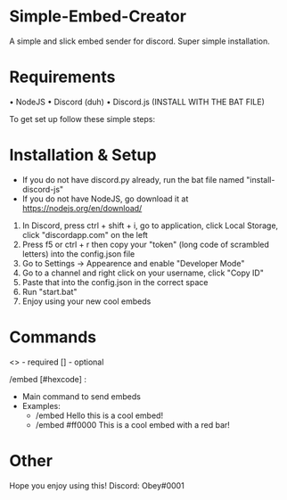 # Simple-Embed-Creator
A simple and slick embed sender for discord. Super simple installation.

# Requirements
  • NodeJS
  • Discord (duh)
  • Discord.js (INSTALL WITH THE BAT FILE)

To get set up follow these simple steps:

# Installation & Setup
* If you do not have discord.py already, run the bat file named "install-discord-js"
* If you do not have NodeJS, go download it at https://nodejs.org/en/download/

1. In Discord, press ctrl + shift + i, go to application, click Local Storage, click "discordapp.com" on the left
2. Press f5 or ctrl + r then copy your "token" (long code of scrambled letters) into the config.json file
3. Go to Settings -> Appearence and enable "Developer Mode"
4. Go to a channel and right click on your username, click "Copy ID"
5. Paste that into the config.json in the correct space
6. Run "start.bat"
7. Enjoy using your new cool embeds

# Commands
<> - required
[] - optional

/embed [#hexcode] <message>:
*  Main command to send embeds
*  Examples:
   * /embed Hello this is a cool embed!
   * /embed #ff0000 This is a cool embed with a red bar!

# Other
Hope you enjoy using this! Discord: Obey#0001
  

